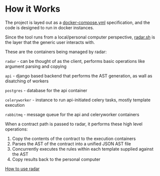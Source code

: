 # How it Works

The project is layed out as a [docker-compose.yml](https://github.com/Auditware/radar/blob/main/docker-compose.yml) specification, and the code is designed to run in docker instances.

Since the tool runs from a local/personal computer perspective, [radar.sh](https://github.com/Auditware/radar/blob/main/radar.sh) is the layer that the generic user interacts with.

These are the containers being managed by radar:

`radar` - can be thought of as the client, performs basic operations like argument parsing and copying

`api` - django based backend that performs the AST generation, as wall as disatching of workers

`postgres` - database for the api container

`celeryworker` - instance to run api-initiated celery tasks, mostly template execution

`rabbitmq` - message queue for the api and celeryworker containers


When a contract path is passed to radar, it performs these high level operations:
1. Copy the contents of the contract to the execution containers
2. Parses the AST of the contract into a unified JSON AST file
3. Concurrently executes the rules within each template supplied against the AST
4. Copy results back to the personal computer

[How to use radar](https://github.com/Auditware/radar/wiki/How-to-Use)
